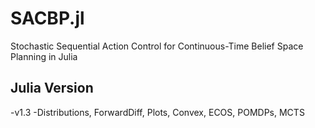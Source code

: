 # SACBP.jl
Stochastic Sequential Action Control for Continuous-Time Belief Space Planning in Julia

## Julia Version
-v1.3
-Distributions, ForwardDiff, Plots, Convex, ECOS, POMDPs, MCTS
